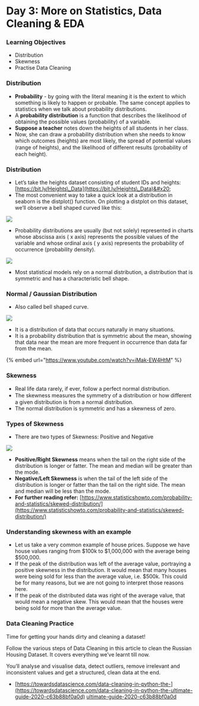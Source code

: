 # Day 3: More on Statistics, Data Cleaning & EDA

### Learning Objectives

* Distribution
* Skewness
* Practise Data Cleaning

### **Distribution**

* **Probability** - by going with the literal meaning it is the extent to which something is likely to happen or probable. The same concept applies to statistics when we talk about probability distributions.
* A **probability distribution** is a function that describes the likelihood of obtaining the possible values (probability) of a variable.
* **Suppose a teacher** notes down the heights of all students in her class.
* Now, she can draw a probability distribution when she needs to know which outcomes (heights) are most likely, the spread of potential values (range of heights), and the likelihood of diﬀerent results (probability of each height).

### Distribution

* Let’s take the heights dataset consisting of student IDs and heights: [https://bit.ly/Heights\_Data](https://bit.ly/Heights\_Data)&#x20;
* The most convenient way to take a quick look at a distribution in seaborn is the distplot() function. On plotting a distplot on this dataset, we’ll observe a bell shaped curved like this:

&#x20;                      &#x20;

![](https://lh6.googleusercontent.com/jtyG1w3AP5tUrDwbASZDC0JlWqkjClsbhzGMRtMaEBXihiRyOZI9E4cCV7S1FeL29FP3t9TzjHO82\_khGO6I5yKdG8BOvF42PbhVabTggd8TkgABAd1fOZmNkJaBc9sl-XeQp80heTI)

* Probability distributions are usually (but not solely) represented in charts whose abscissa axis ( x axis) represents the possible values of the variable and whose ordinal axis ( y axis) represents the probability of occurrence (probability density).

![](https://lh4.googleusercontent.com/W0rb9xh15ItGdPMJFUzxHsR5xW6zOH3LD7lWdx7ZnnAm\_-0mQWbhpj0IiR6LQa1iHL2UoaV8yfHwCYAe8jk6amEXA\_h\_97n7P7Yry-z5WMvLkdWN3bKFufKdX4R8CwtOBxEZjBsO1Nw)

* Most statistical models rely on a normal distribution, a distribution that is symmetric and has a characteristic bell shape.

### Normal / Gaussian Distribution

* Also called bell shaped curve.

![](https://lh4.googleusercontent.com/Jody1mGfE60Q3zETPTWIt8TJktwdn3xomB9lpjEsaEopiwKd-EsUqKGAlb1xo\_hYVEGUVL3FZ9NAabbHKSUIkp4v4FnawKWJJ8WUVmtYUYN5W71KT7ors6xNIJhpwxm8-IlX0OKrziw)

* It is a distribution of data that occurs naturally in many situations.
* It is a probability distribution that is symmetric about the mean, showing that data near the mean are more frequent in occurrence than data far from the mean.

{% embed url="https://www.youtube.com/watch?v=iMak-EW4HtM" %}

### Skewness

* Real life data rarely, if ever, follow a perfect normal distribution.
* The skewness measures the symmetry of a distribution or how diﬀerent a given distribution is from a normal distribution.
* The normal distribution is symmetric and has a skewness of zero.

### Types of Skewness

* There are two types of Skewness: Positive and Negative

![](https://lh6.googleusercontent.com/FePiK28orBBwiysvmbgmLz0alqhwY6xItYaxxuWLR9HtC9ZyhwxMeOaSHpOngpDykeaHFnYt0OfIwCJ2z3cDNfWvh\_kZUWyacisZK1F0cTrXw4oSqaVqY8aq-\_d1mzMVDxULGjOU\_xM)

* **Positive/Right Skewness** means when the tail on the right side of the distribution is longer or fatter. The mean and median will be greater than the mode.
* **Negative/Left Skewness** is when the tail of the left side of the distribution is longer or fatter than the tail on the right side. The mean and median will be less than the mode.
* **For further reading refer:** [https://www.statisticshowto.com/probability-and-statistics/skewed-distribution/](https://www.statisticshowto.com/probability-and-statistics/skewed-distribution/)

### Understanding skewness with an example

* Let us take a very common example of house prices. Suppose we have house values ranging from $100k to $1,000,000 with the average being $500,000.
* If the peak of the distribution was left of the average value, portraying a positive skewness in the distribution. It would mean that many houses were being sold for less than the average value, i.e. $500k. This could be for many reasons, but we are not going to interpret those reasons here.
* If the peak of the distributed data was right of the average value, that would mean a negative skew. This would mean that the houses were being sold for more than the average value.

### Data Cleaning Practice

Time for getting your hands dirty and cleaning a dataset!

Follow the various steps of Data Cleaning in this article to clean the Russian Housing Dataset. It covers everything we’ve learnt till now.

You’ll analyse and visualise data, detect outliers, remove irrelevant and inconsistent values and get a structured, clean data at the end.

* [https://towardsdatascience.com/data-cleaning-in-python-the-](https://towardsdatascience.com/data-cleaning-in-python-the-ultimate-guide-2020-c63b88bf0a0d) [ultimate-guide-2020-c63b88bf0a0d](https://towardsdatascience.com/data-cleaning-in-python-the-ultimate-guide-2020-c63b88bf0a0d)
